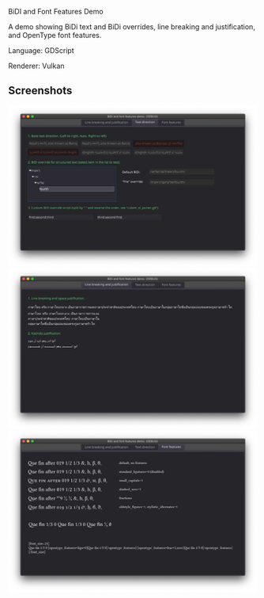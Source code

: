 BiDI and Font Features Demo

A demo showing BiDi text and BiDi overrides, line breaking and justification, and OpenType font features.

Language: GDScript

Renderer: Vulkan

## Screenshots

![Screenshot](screenshots/bidi.png)
![Screenshot](screenshots/line_break_and_fill.png)
![Screenshot](screenshots/font_features.png)
